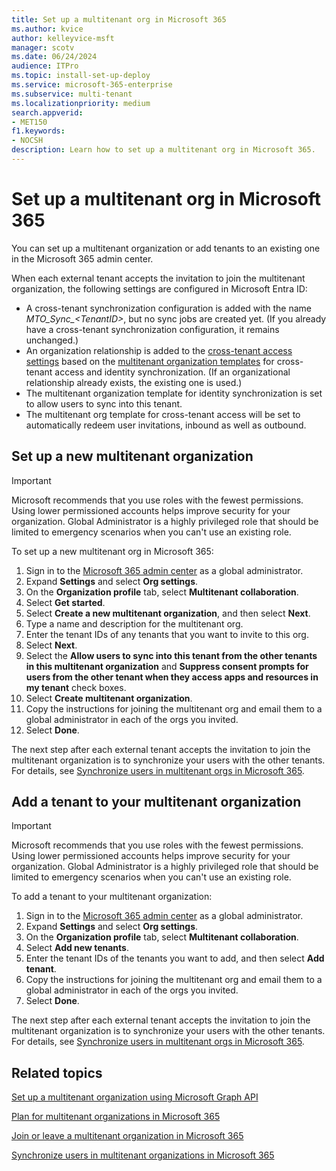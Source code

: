 ```yaml
---
title: Set up a multitenant org in Microsoft 365
ms.author: kvice
author: kelleyvice-msft
manager: scotv
ms.date: 06/24/2024
audience: ITPro
ms.topic: install-set-up-deploy
ms.service: microsoft-365-enterprise
ms.subservice: multi-tenant
ms.localizationpriority: medium
search.appverid:
- MET150
f1.keywords:
- NOCSH
description: Learn how to set up a multitenant org in Microsoft 365.
---
```


# Set up a multitenant org in Microsoft 365

You can set up a multitenant organization or add tenants to an existing one in the Microsoft 365 admin center.

When each external tenant accepts the invitation to join the multitenant organization, the following settings are configured in Microsoft Entra ID:

- A cross-tenant synchronization configuration is added with the name *MTO_Sync_\<TenantID\>*, but no sync jobs are created yet. (If you already have a cross-tenant synchronization configuration, it remains unchanged.)
- An organization relationship is added to the [cross-tenant access settings](/azure/active-directory/external-identities/cross-tenant-access-overview) based on the [multitenant organization templates](/entra/identity/multi-tenant-organizations/multi-tenant-organization-templates) for cross-tenant access and identity synchronization. (If an organizational relationship already exists, the existing one is used.)
- The multitenant organization template for identity synchronization is set to allow users to sync into this tenant.
- The multitenant org template for cross-tenant access will be set to automatically redeem user invitations, inbound as well as outbound.

## Set up a new multitenant organization

> [!IMPORTANT]
> Microsoft recommends that you use roles with the fewest permissions. Using lower permissioned accounts helps improve security for your organization. Global Administrator is a highly privileged role that should be limited to emergency scenarios when you can't use an existing role.

To set up a new multitenant org in Microsoft 365:

1. Sign in to the [Microsoft 365 admin center](https://admin.microsoft.com) as a global administrator.
1. Expand **Settings** and select **Org settings**.
1. On the **Organization profile** tab, select **Multitenant collaboration**.
1. Select **Get started**.
1. Select **Create a new multitenant organization**, and then select **Next**.
1. Type a name and description for the multitenant org.
1. Enter the tenant IDs of any tenants that you want to invite to this org.
1. Select **Next**.
1. Select the **Allow users to sync into this tenant from the other tenants in this multitenant organization** and **Suppress consent prompts for users from the other tenant when they access apps and resources in my tenant** check boxes.
1. Select **Create multitenant organization**.
1. Copy the instructions for joining the multitenant org and email them to a global administrator in each of the orgs you invited.
1. Select **Done**.

The next step after each external tenant accepts the invitation to join the multitenant organization is to synchronize your users with the other tenants. For details, see [Synchronize users in multitenant orgs in Microsoft 365](sync-users-multi-tenant-orgs.md).

## Add a tenant to your multitenant organization

> [!IMPORTANT]
> Microsoft recommends that you use roles with the fewest permissions. Using lower permissioned accounts helps improve security for your organization. Global Administrator is a highly privileged role that should be limited to emergency scenarios when you can't use an existing role.

To add a tenant to your multitenant organization:

1. Sign in to the [Microsoft 365 admin center](https://admin.microsoft.com) as a global administrator.
1. Expand **Settings** and select **Org settings**.
1. On the **Organization profile** tab, select **Multitenant collaboration**.
1. Select **Add new tenants**.
1. Enter the tenant IDs of the tenants you want to add, and then select **Add tenant**.
1. Copy the instructions for joining the multitenant org and email them to a global administrator in each of the orgs you invited.
1. Select **Done**.

The next step after each external tenant accepts the invitation to join the multitenant organization is to synchronize your users with the other tenants. For details, see [Synchronize users in multitenant orgs in Microsoft 365](sync-users-multi-tenant-orgs.md).

## Related topics

[Set up a multitenant organization using Microsoft Graph API](/azure/active-directory/multi-tenant-organizations/multi-tenant-organization-configure-graph)

[Plan for multitenant organizations in Microsoft 365](plan-multi-tenant-org-overview.md)

[Join or leave a multitenant organization in Microsoft 365](join-leave-multi-tenant-org.md)

[Synchronize users in multitenant organizations in Microsoft 365](sync-users-multi-tenant-orgs.md)
